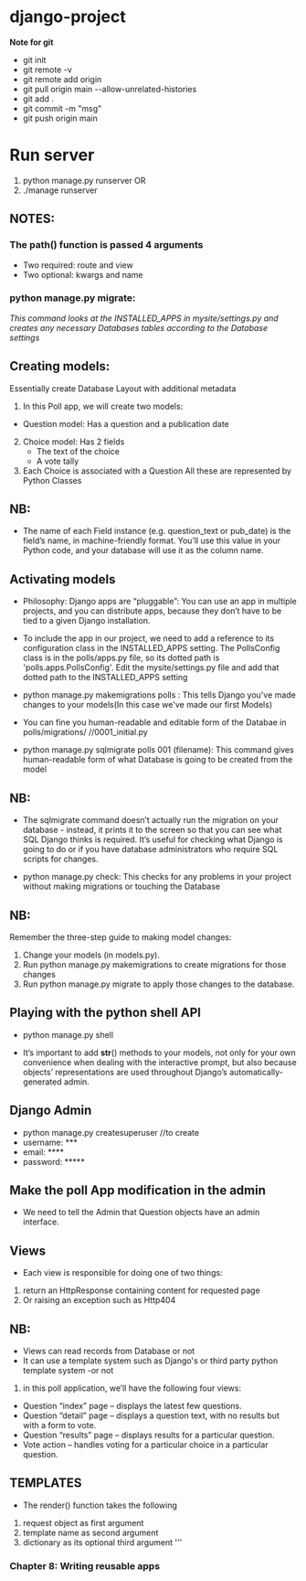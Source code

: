 # django-project


**Note for git**
- git init 
- git remote -v 
- git remote add origin <url>
- git pull origin main --allow-unrelated-histories
- git add . 
- git commit -m "msg"
- git push origin main

# Run server 
1. python manage.py runserver OR
2. ./manage runserver

## NOTES:
### The path() function is passed 4 arguments
- Two required: route and view
- Two optional: kwargs and name

### python manage.py migrate: 
*This command looks at the INSTALLED_APPS in mysite/settings.py and creates any necessary Databases tables according to the Database settings*

## Creating models: 
Essentially create Database Layout with additional metadata
1. In this Poll app, we will create two models:
- Question model: Has a question and a publication date
2. Choice model: Has 2 fields
    - The text of the choice
    - A vote tally
3. Each Choice is associated with a Question 
All these are represented by Python Classes
## NB:
- The name of each Field instance 
(e.g. question_text or pub_date) is the field’s name, 
in machine-friendly format. You’ll use this value in 
your Python code, and your database will use it as 
the column name.

## Activating models
- Philosophy:
Django apps are “pluggable”: You can use an app in 
multiple projects, and you can distribute apps, 
because they don’t have to be tied to a given 
Django installation.
- To include the app in our project, we need to 
add a reference to its configuration class in the 
INSTALLED_APPS setting. The PollsConfig class is 
in the polls/apps.py file, so its dotted path 
is 'polls.apps.PollsConfig'. Edit the mysite/settings.py file 
and add that dotted path to the INSTALLED_APPS setting

- python manage.py makemigrations polls : This tells 
Django you've made changes to your models(In this case we've
made our first Models)

- You can fine you human-readable and editable form of 
the Databae in polls/migrations/<filename> //0001_initial.py

- python manage.py sqlmigrate polls 001 (filename): This command gives 
human-readable form of what Database is going to be created 
from the model

## NB:
- The sqlmigrate command doesn’t actually run the migration 
on your database - instead, it prints it to the screen so that 
you can see what SQL Django thinks is required. It’s useful 
for checking what Django is going to do or if you have database 
administrators who require SQL scripts for changes.

- python manage.py check: This checks for any problems
in your project without making migrations or touching 
the Database

## NB:
Remember the three-step guide to making model changes:

1. Change your models (in models.py).
2. Run python manage.py makemigrations <app-name> to create migrations for those changes
3. Run python manage.py migrate to apply those changes to the database.

## Playing with the python shell API
- python manage.py shell

- It’s important to add __str__() methods to your models, not only for your own convenience when dealing with the interactive prompt, but also because objects’ representations are used throughout Django’s automatically-generated admin.

## Django Admin
- python manage.py createsuperuser //to create
- username: ***
- email: ****
- password: *****

## Make the poll App modification in the admin
- We need to tell the Admin that Question objects have 
an admin interface.

## Views
- Each view is responsible for doing one of two things:
1. return an HttpResponse containing content for requested page
2. Or raising an exception such as Http404 

## NB: 
- Views can read records from Database or not
- It can use a template system such as Django's or third party python 
template system -or not 
1. in this poll application, we’ll have the following four views:

- Question “index” page – displays the latest few questions.
- Question “detail” page – displays a question text, with no results but with a form to vote.
- Question “results” page – displays results for a particular question.
- Vote action – handles voting for a particular choice in a particular question.

## TEMPLATES
- The render() function takes the following 
1. request object as first argument 
2. template name as second argument 
3. dictionary as its optional third argument 
'''

### Chapter 8: Writing reusable apps